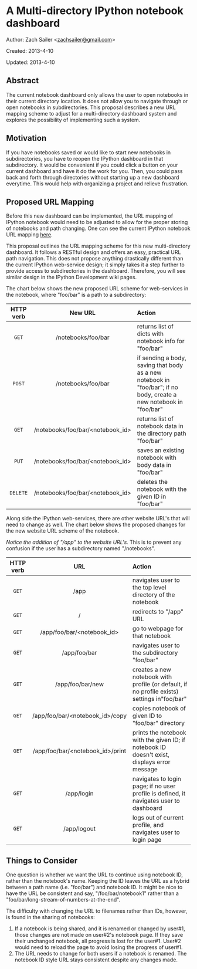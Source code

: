 # A Multi-directory IPython notebook dashboard #

Author: Zach Sailer <<zachsailer@gmail.com>>
  
Created: 2013-4-10
  
Updated: 2013-4-10


## Abstract ##
The current notebook dashboard only allows the user to open notebooks in their current directory location. It does not allow you to navigate through or open notebooks in subdirectories. This proposal describes a new URL mapping scheme to adjust for a multi-directory dashboard system and explores the possibility of implementing such a system. 

## Motivation ##
If you have notebooks saved or would like to start new notebooks in subdirectories, you have to reopen the IPython dashboard in that subdirectory. It would be convenient if you could click a button on your current dashboard and have it do the work for you. Then, you could pass back and forth through directories without starting up a new dashboard everytime. This would help with organizing a project and relieve frustration. 

## Proposed URL Mapping ##

Before this new dashboard can be implemented, the URL mapping of IPython notebook would need to be adjusted to allow for the proper storing of notebooks and path changing. One can see the current IPython notebook URL mapping [here]( https://github.com/ipython/ipython/wiki/Dev%3A-URL-mapping-of-IPython-notebook). 

This proposal outlines the URL mapping scheme for this new multi-directory dashboard. It follows a RESTful design and offers an easy, practical URL path navigation. This does not propose anything drastically different than the current IPython web-service design; it simply takes it a step further to provide access to subdirectories in the dashboard. Therefore, you will see similar design in the IPython Development wiki pages. 

The chart below shows the new proposed URL scheme for web-services in the notebook, where "foo/bar" is a path to a subdirectory: 

| HTTP verb | New URL | Action |
|:---:|:---:|:---|
| ```GET``` | /notebooks/foo/bar | returns list of dicts with notebook info for "foo/bar"| 
| ```POST``` | /notebooks/foo/bar | if sending a body, saving that body as a new notebook in "foo/bar"; if no body, create a new notebook in "foo/bar" | 
| ```GET``` | /notebooks/foo/bar/\<notebook_id\> | returns list of notebook data in the directory path "foo/bar" |
| ```PUT``` | /notebooks/foo/bar/\<notebook_id\> | saves an existing notebook with body data in "foo/bar" |
| ```DELETE``` | /notebooks/foo/bar/\<notebook_id\> | deletes the notebook with the given ID in "foo/bar" | 

Along side the IPython web-services, there are other website URL's that will need to change as well. The chart below shows the proposed changes for the new website URL scheme of the notebook.

*Notice the addition of "/app" to the website URL's.* This is to prevent any confusion if the user has a subdirectory named "/notebooks". 

| HTTP verb | URL | Action |
|:---:|:---:|:---|
| ```GET``` | /app | navigates user to the top level directory of the notebook |
| ```GET``` | / | redirects to "/app" URL |
| ```GET``` | /app/foo/bar/\<notebook_id\> | go to webpage for that notebook |
| ```GET``` | /app/foo/bar | navigates user to the subdirectory "foo/bar" |
| ```GET``` | /app/foo/bar/new | creates a new notebook with profile (or default, if no profile exists) settings in"foo/bar" |
| ```GET``` | /app/foo/bar/\<notebook_id\>/copy | copies notebook of given ID to "foo/bar" directory |
| ```GET``` | /app/foo/bar/\<notebook_id\>/print | prints the notebook with the given ID; if notebook ID doesn't exist, displays error message |
| ```GET``` | /app/login | navigates to login page; if no user profile is defined, it navigates user to dashboard|
| ```GET``` | /app/logout | logs out of current profile, and navigates user to login page |


## Things to Consider 

One question is whether we want the URL to continue using notebook ID, rather than the notebook's name. Keeping the ID leaves the URL as a hybrid between a path name (i.e. "foo/bar") and notebook ID. It might be nice to have the URL be consistent and say, "/foo/bar/notebook1" rather than a "foo/bar/long-stream-of-numbers-at-the-end". 

The difficulty with changing the URL to filenames rather than IDs, however, is found in the sharing of notebooks: 

1. If a notebook is being shared, and it is renamed or changed by user#1, those changes are not made on user#2's notebook page. If they save their unchanged notebook, all progress is lost for the user#1. User#2 would need to reload the page to avoid losing the progress of user#1. 
2. The URL needs to change for both users if a notebook is renamed. The notebook ID style URL stays consistent despite any changes made.
